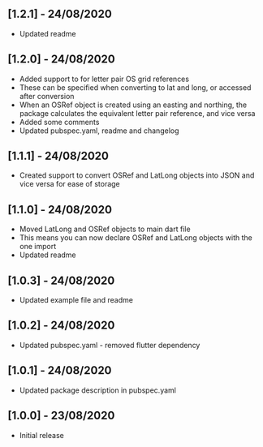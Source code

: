 ## [1.2.1] - 24/08/2020

* Updated readme

## [1.2.0] - 24/08/2020

* Added support to for letter pair OS grid references
* These can be specified when converting to lat and long, or accessed after conversion
* When an OSRef object is created using an easting and northing, the package calculates the equivalent letter pair reference, and vice versa
* Added some comments
* Updated pubspec.yaml, readme and changelog

## [1.1.1] - 24/08/2020

* Created support to convert OSRef and LatLong objects into JSON and vice versa for ease of storage

## [1.1.0] - 24/08/2020

* Moved LatLong and OSRef objects to main dart file
* This means you can now declare OSRef and LatLong objects with the one import
* Updated readme


## [1.0.3] - 24/08/2020

* Updated example file and readme

## [1.0.2] - 24/08/2020

* Updated pubspec.yaml - removed flutter dependency

## [1.0.1] - 24/08/2020

* Updated package description in pubspec.yaml

## [1.0.0] - 23/08/2020

* Initial release
